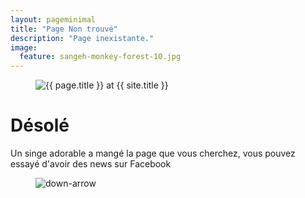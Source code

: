 ```yaml
---
layout: pageminimal
title: "Page Non trouvé"
description: "Page inexistante."
image:
  feature: sangeh-monkey-forest-10.jpg
---  
```

<figure>
<img src="{{ site.url }}/images/hmfaysal-404.jpg" alt="{{ page.title }} at {{ site.title }}">
</figure>
<div class="text-center">
<h1>Désolé</h1>
<p>Un singe adorable a mangé la page que vous cherchez,
vous pouvez essayé d'avoir des news sur Facebook</p>
</div>
<figure>
<img src="{{ site.url }}/images/bg-arrow.png" alt="down-arrow">
</figure>
